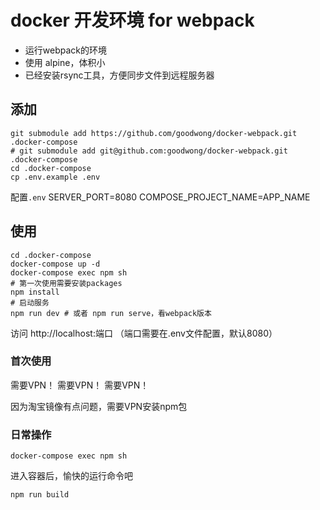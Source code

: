 # docker 开发环境 for webpack

- 运行webpack的环境
- 使用 alpine，体积小
- 已经安装rsync工具，方便同步文件到远程服务器


## 添加
```shell
git submodule add https://github.com/goodwong/docker-webpack.git .docker-compose
# git submodule add git@github.com:goodwong/docker-webpack.git .docker-compose
cd .docker-compose
cp .env.example .env
```

配置`.env`
SERVER_PORT=8080
COMPOSE_PROJECT_NAME=APP_NAME


## 使用
```shell
cd .docker-compose
docker-compose up -d
docker-compose exec npm sh
# 第一次使用需要安装packages
npm install
# 启动服务
npm run dev # 或者 npm run serve，看webpack版本
```

访问
http://localhost:端口 （端口需要在.env文件配置，默认8080）


### 首次使用
需要VPN！
需要VPN！
需要VPN！

因为淘宝镜像有点问题，需要VPN安装npm包

### 日常操作
```shell
docker-compose exec npm sh
```
进入容器后，愉快的运行命令吧
```shell
npm run build
```
